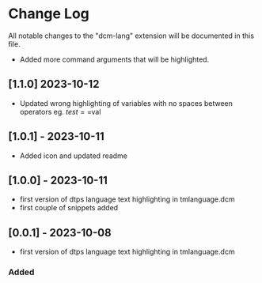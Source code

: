 # Change Log

All notable changes to the "dcm-lang" extension will be documented in this file.

- Added more command arguments that will be highlighted.

## [1.1.0] 2023-10-12

- Updated wrong highlighting of variables with no spaces between operators eg. $test==$val

## [1.0.1] - 2023-10-11
- Added icon and updated readme

## [1.0.0] - 2023-10-11

- first version of dtps language text highlighting in tmlanguage.dcm
- first couple of snippets added

## [0.0.1] - 2023-10-08

- first version of dtps language text highlighting in tmlanguage.dcm

### Added





